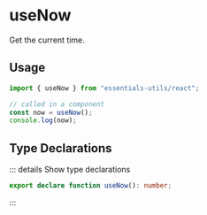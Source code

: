 # useNow

Get the current time.

## Usage

```js
import { useNow } from "essentials-utils/react";

// called in a component
const now = useNow();
console.log(now);
```

## Type Declarations

::: details Show type declarations

```ts
export declare function useNow(): number;
```

:::
